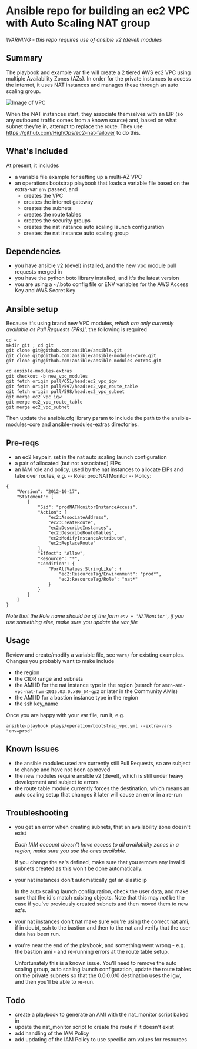 # Ansible repo for building an ec2 VPC with Auto Scaling NAT group 

*WARNING - this repo requires use of ansible v2 (devel) modules*

## Summary

The playbook and example var file will create a 2 tiered AWS ec2 VPC using multiple Availability Zones (AZs). In order for the private instances to access the internet, it uses NAT instances and manages these through an auto scaling group.   

![Image of VPC](https://github.com/halberom/ansible_ec2_vpc_nat_asg/blob/master/images/VPC.png)

When the NAT instances start, they associate themselves with an EIP (so any outbound traffic comes from a known source) and, based on what subnet they're in, attempt to replace the route.  They use https://github.com/HighOps/ec2-nat-failover to do this.

## What's Included

At present, it includes
- a variable file example for setting up a multi-AZ VPC 
- an operations bootstrap playbook that loads a variable file based on the extra-var ```env``` passed, and 
    - creates the VPC
    - creates the internet gateway
    - creates the subnets
    - creates the route tables
    - creates the security groups
    - creates the nat instance auto scaling launch configuration 
    - creates the nat instance auto scaling group

## Dependencies

- you have ansible v2 (devel) installed, and the new vpc module pull requests merged in
- you have the python boto library installed, and it's the latest version
- you are using a ~/.boto config file or ENV variables for the AWS Access Key and AWS Secret Key 

## Ansible setup

Because it's using brand new VPC modules, _which are only currently available as Pull Requests (PRs)!_, the following is required

```
cd ~
mkdir git ; cd git
git clone git@github.com:ansible/ansible.git
git clone git@github.com:ansible/ansible-modules-core.git
git clone git@github.com:ansible/ansible-modules-extras.git

cd ansible-modules-extras
git checkout -b new_vpc_modules
git fetch origin pull/651/head:ec2_vpc_igw
git fetch origin pull/597/head:ec2_vpc_route_table
git fetch origin pull/598/head:ec2_vpc_subnet
git merge ec2_vpc_igw
git merge ec2_vpc_route_table
git merge ec2_vpc_subnet
```
Then update the ansible.cfg library param to include the path to the ansible-modules-core and ansible-modules-extras directories.

## Pre-reqs

- an ec2 keypair, set in the nat auto scaling launch configuration
- a pair of allocated (but not associated) EIPs
- an IAM role and policy, used by the nat instances to allocate EIPs and take over routes, e.g.
-- Role: prodNATMonitor
-- Policy:
```
{
    "Version": "2012-10-17",
    "Statement": [
        {
            "Sid": "prodNATMonitorInstanceAccess",
            "Action": [
                "ec2:AssociateAddress",
                "ec2:CreateRoute",
                "ec2:DescribeInstances",
                "ec2:DescribeRouteTables",
                "ec2:ModifyInstanceAttribute",
                "ec2:ReplaceRoute"
            ],
            "Effect": "Allow",
            "Resource": "*",
            "Condition": {
                "ForAllValues:StringLike": {
                    "ec2:ResourceTag/Environment": "prod*",
                    "ec2:ResourceTag/Role": "nat*"
                }
            }
        }
    ]
}
```
_Note that the Role name should be of the form ```env + 'NATMonitor'```, if you use something else, make sure you update the var file_

## Usage

Review and create/modify a variable file, see ```vars/``` for existing examples.  Changes you probably want to make include
- the region
- the CIDR range and subnets
- the AMI ID for the nat instance type in the region (search for ```amzn-ami-vpc-nat-hvm-2015.03.0.x86_64-gp2``` or later in the Community AMIs)
- the AMI ID for a bastion instance type in the region
- the ssh key_name

Once you are happy with your var file, run it, e.g.

    ansible-playbook plays/operation/bootstrap_vpc.yml --extra-vars "env=prod"

## Known Issues

- the ansible modules used are currently still Pull Requests, so are subject to change and have not been approved
- the new modules require ansible v2 (devel), which is still under heavy development and subject to errors
- the route table module currently forces the destination, which means an auto scaling setup that changes it later will cause an error in a re-run 

## Troubleshooting

- you get an error when creating subnets, that an availability zone doesn't exist

    _Each IAM account doesn't have access to all availability zones in a region, make sure you use the ones available._

    If you change the az's defined, make sure that you remove any invalid subnets created as this won't be done automatically.

- your nat instances don't automatically get an elastic ip

    In the auto scaling launch configuration, check the user data, and make sure that the id's match exisitng objects.  Note that this may _not_ be the case if you've previously created subnets and then moved them to new az's.

- your nat instances don't nat
    make sure you're using the correct nat ami, if in doubt, ssh to the bastion and then to the nat and verify that the user data has been run.

- you're near the end of the playbook, and something went wrong - e.g. the bastion ami - and re-running errors at the route table setup.

    Unfortunately this is a known issue.  You'll need to remove the auto scaling group, auto scaling launch configuration, update the route tables on the private subnets so that the 0.0.0.0/0 destination uses the igw, and then you'll be able to re-run.

## Todo

- create a playbook to generate an AMI with the nat_monitor script baked in
- update the nat_monitor script to create the route if it doesn't exist
- add handling of the IAM Policy
- add updating of the IAM Policy to use specific arn values for resources
